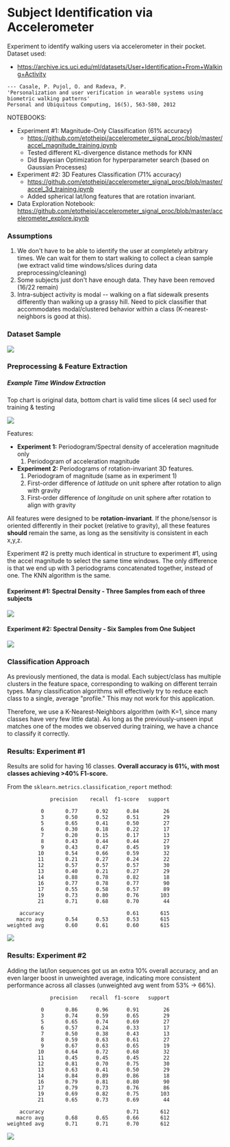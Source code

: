 # Subject Identification via Accelerometer
Experiment to identify walking users via accelerometer in their pocket.  Dataset used:

* https://archive.ics.uci.edu/ml/datasets/User+Identification+From+Walking+Activity

```
--- Casale, P. Pujol, O. and Radeva, P.
'Personalization and user verification in wearable systems using biometric walking patterns'
Personal and Ubiquitous Computing, 16(5), 563-580, 2012
```

NOTEBOOKS:
- Experiment #1: Magnitude-Only Classification (61% accuracy)
  - https://github.com/etotheipi/accelerometer_signal_proc/blob/master/accel_magnitude_training.ipynb
  - Tested different KL-divergence distance methods for KNN
  - Did Bayesian Optimization for hyperparameter search (based on Gaussian Processes)
- Experiment #2: 3D Features Classification (71% accuracy)
  - https://github.com/etotheipi/accelerometer_signal_proc/blob/master/accel_3d_training.ipynb
  - Added spherical lat/long features that are rotation invariant. 
- Data Exploration Notebook: https://github.com/etotheipi/accelerometer_signal_proc/blob/master/accelerometer_explore.ipynb


### Assumptions
1. We don't have to be able to identify the user at completely arbitrary times.  We can wait for them to start walking to collect a clean sample (we extract valid time windows/slices during data preprocessing/cleaning)
2. Some subjects just don't have enough data.  They have been removed (16/22 remain)
3. Intra-subject activity is modal -- walking on a flat sidewalk presents differently than walking up a grassy hill.  Need to pick classifier that accommodates modal/clustered behavior within a class (K-nearest-neighbors is good at this).


### Dataset Sample

![](images/sample_accel_magnitude_6subj.png)

### Preprocessing & Feature Extraction

##### Example Time Window Extraction
Top chart is original data, bottom chart is valid time slices (4 sec) used for training & testing

![](images/example_valid_windows_subj_11.png)

Features:
* **Experiment 1:** Periodogram/Spectral density of acceleration magnitude only
  1. Periodogram of acceleration magnitude
* **Experiment 2:** Periodograms of rotation-invariant 3D features.  
  1. Periodogram of magnitude (same as in experiment 1)
  2. First-order difference of _latitude_ on unit sphere after rotation to align with gravity
  3. First-order difference of _longitude_ on unit sphere after rotation to align with gravity
  
All features were designed to be **rotation-invariant**.  If the phone/sensor is oriented differently in their pocket (relative to gravity), all these features **should** remain the same, as long as the sensitivity is consistent in each x,y,z.

Experiment #2 is pretty much identical in structure to experiment #1, using the accel magnitude to select the same time windows.  The only difference is that we end up with 3 periodograms concatenated together, instead of one.  The KNN algorithm is the same.

#### Experiment #1: Spectral Density - Three Samples from each of three subjects
![](images/sample_spectral_density.png)

#### Experiment #2: Spectral Density - Six Samples from One Subject
![](images/sample_spectral_density_3d.png)

### Classification Approach
As previously mentioned, the data is modal.  Each subject/class has multiple clusters in the feature space, corresponding to walking on different terrain types.  Many classification algorithms will effectively try to reduce each class to a single, average "profile."  This may not work for this application.  

Therefore, we use a K-Nearest-Neighbors algorithm (with K=1, since many classes have very few little data).  As long as the previously-unseen input matches one of the modes we observed during training, we have a chance to classify it correctly.

### Results:  Experiment #1
Results are solid for having 16 classes.  **Overall accuracy is 61%, with most classes achieving >40% F1-score.**

From the `sklearn.metrics.classification_report` method:
```
              precision    recall  f1-score   support

           0       0.77      0.92      0.84        26
           3       0.50      0.52      0.51        29
           5       0.65      0.41      0.50        27
           6       0.30      0.18      0.22        17
           7       0.20      0.15      0.17        13
           8       0.43      0.44      0.44        27
           9       0.43      0.47      0.45        19
          10       0.54      0.66      0.59        32
          11       0.21      0.27      0.24        22
          12       0.57      0.57      0.57        30
          13       0.40      0.21      0.27        29
          14       0.88      0.78      0.82        18
          16       0.77      0.78      0.77        90
          17       0.55      0.58      0.57        89
          19       0.73      0.80      0.76       103
          21       0.71      0.68      0.70        44

    accuracy                           0.61       615
   macro avg       0.54      0.53      0.53       615
weighted avg       0.60      0.61      0.60       615
```

![](images/confusion_matrix.png)

### Results:  Experiment #2

Adding the lat/lon sequences got us an extra 10% overall accuracy, and an even larger boost in unweighted average, indicating more consistent performance across all classes (unweighted avg went from 53% -> 66%).
```
              precision    recall  f1-score   support

           0       0.86      0.96      0.91        26
           3       0.74      0.59      0.65        29
           5       0.65      0.74      0.69        27
           6       0.57      0.24      0.33        17
           7       0.50      0.38      0.43        13
           8       0.59      0.63      0.61        27
           9       0.67      0.63      0.65        19
          10       0.64      0.72      0.68        32
          11       0.45      0.45      0.45        22
          12       0.81      0.70      0.75        30
          13       0.63      0.41      0.50        29
          14       0.84      0.89      0.86        18
          16       0.79      0.81      0.80        90
          17       0.79      0.73      0.76        86
          19       0.69      0.82      0.75       103
          21       0.65      0.73      0.69        44

    accuracy                           0.71       612
   macro avg       0.68      0.65      0.66       612
weighted avg       0.71      0.71      0.70       612
```

![](images/confusion_matrix_3d.png)
